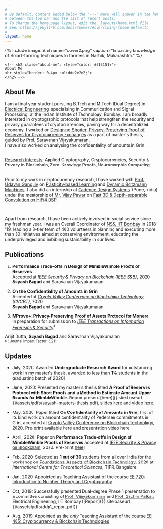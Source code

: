 ```yaml
---
#
# By default, content added below the "---" mark will appear in the home page
# between the top bar and the list of recent posts.
# To change the home page layout, edit the _layouts/home.html file.
# See: https://jekyllrb.com/docs/themes/#overriding-theme-defaults
#
layout: home
---
```


<div class="home-description">
    {% include image.html name="cover2.png" caption="Imparting knowledge of Smart-farming techniques to farmers in Nashik, Maharashtra." %}

    <!-- <h2 class="about-me", style="color: #515151;">
    About Me 
    <hr style="border: 0.4px solid#e2e2e2;"> 
    </h2> -->
</div>

## About Me 

I am a final year student pursuing B.Tech and M.Tech (Dual Degree) in <a href="https://www.ee.iitb.ac.in/web">Electrical Engineering</a>, specialising in Communication and Signal Processing,
at the <a href = "http://iitb.ac.in/"> Indian Institute of Technology, Bombay</a>.
I am broadly interested in cryptographic protocols that help strengthen the security and privacy guarantees of cryptocurrencies,
paving way for a decentralized economy.
I worked on <a href="{{ site.baseurl }}/project/2019/10/19/eff-proof-of-reserves.html"> Designing Shorter, Privacy-Preserving Proof of Reserves for Cryptocurrency Exchanges</a> as a part of master's thesis, 
guided by <a href="https://www.ee.iitb.ac.in/~sarva/"> Prof. Saravanan Vijayakumaran</a>. <br id="paddedlinebreak" />
I have also worked on analysing the confidentiality of amounts in Grin.

<div class="line-break-small">
<br/>
</div>
<u>Research Interests</u>: Applied Cryptography, Cryptocurrencies, Security & Privacy in Blockchain, Zero-Knowlege Proofs, Neuromorphic Computing
<div class="line-break-small">
    <br/>
</div>

Prior to my work in cryptocurrency research, I have worked with 
<a href="https://www.ee.iitb.ac.in/wiki/faculty/udayan">Prof. Udayan Ganguly</a> on 
<a href="{{ site.baseurl }}/project/2018/11/30/plasticity-based-learning.html">Plasticity-based Learning</a> and
<a href="{{ site.baseurl }}/project/2019/05/01/dybm.html">Dynamic Boltzmann Machines</a>. I also did an internship 
at <a href="https://www.cadence.com">Cadence Design Systems</a>, (Pune, India) under the mentorship of 
<a href="https://www.linkedin.com/in/vijay-pawar-a620834/">Mr. Vijay Pawar</a> 
on <a href="{{ site.baseurl }}/project/2018/08/17/cadence-intern.html">Fast 3D & Depth-separable Convolution on HiFi4 DSP</a>.

<div class="line-break-small">
    <br/>
</div>

Apart from research, I have been actively involved in social service since my freshman year. 
I was an Overall Coordinator of <a href="https://gymkhana.iitb.ac.in/~nss/home/">NSS, IIT Bombay</a> in 2018-'19, 
leading a 3-tier team of 400 volunteers in planning and executing more than 30 initiatives aimed at conserving 
environment, educating the underprivileged and imbibing sustainability in our lives.


## Publications
1. **Performance Trade-offs in Design of MimbleWimble Proofs of Reserves** 
&nbsp; <a href="https://eprint.iacr.org/2020/938.pdf"><i class="far fa-file-pdf"></i></a>
&nbsp; <a href="https://github.com/suyash67/RevelioBP"><i class="fab fa-github"></i></a>  
Accepted at *[IEEE Security & Privacy on Blockchain](https://ieeesb.org/) (IEEE S&B)*, 2020  
**Suyash Bagad** and Saravanan Vijayakumaran

2. **On the Confidentiality of Amounts in Grin**
&nbsp; <a href="https://eprint.iacr.org/2020/723.pdf"><i class="far fa-file-pdf"></i></a> 
&nbsp; <a href="https://slides.com/suyashbagad/confidentiality-of-amounts-in-grin/fullscreen"><i class="fas fa-chalkboard"></i></a>
&nbsp; <a href="https://www.youtube.com/watch?v=EFrvrct3U2g&t=4s"><i class="far fa-play-circle"></i></a>  
Accepted at *[Crypto Valley Conference on Blockchain Technology](https://www.cryptovalleyconference.com/) (CVCBT)*, 2020  
**Suyash Bagad** and Saravanan Vijayakumaran  

3. **MProve+: Privacy-Preserving Proof of Assets Protocol for Monero**  
In preparation for submission to *[IEEE Transactions on Information Forensics & Security](https://ieeexplore.ieee.org/xpl/RecentIssue.jsp?punumber=10206)*<sup>&Dagger;</sup> 
<!-- Arijit Dutta<sup>&dagger;</sup>, **Suyash Bagad**<sup>&dagger;</sup> and Saravanan Vijayakumaran<br/>
<sub>&dagger; : Equal contribution, &Dagger; : Journal Impact Factor: 6.211 </sub> -->
Arijit Dutta, **Suyash Bagad** and Saravanan Vijayakumaran<br/>
<sub> &Dagger; : Journal Impact Factor: 6.211 </sub>


## Updates
- July, 2020: Awarded **Undergraduate Research Award** for outstanding work in my master's thesis, awarded to less than **1%** students in the graduating batch of 2020! 

- June, 2020: Presented my master's thesis titled **A Proof of Reserves Protocol with Short Proofs and a Method to Estimate Amount Upper Bounds for MimbleWimble**. Report present [here]({{ site.baseurl }}/assets/pdfs/suyash-masters-thesis.pdf), 
slides [here](https://slides.com/suyashbagad/ddp-thesis-presentation-suyashbagad/fullscreen) and
video [here](https://youtu.be/n67DXLNjKHg).

- May, 2020: Paper titled **On Confidentiality of Amounts in Grin**, first of its kind work on amount confidentiality of Pedersen commitments in Grin, accepted at [Crypto Valley Conference on Blockchain Technology](https://www.cryptovalleyconference.com/), 2020. Pre-print available [here](https://eprint.iacr.org/2020/723.pdf) and presentation video [here](https://youtu.be/EFrvrct3U2g)!

- April, 2020: Paper on **Performance Trade-offs in Design of MimbleWimble Proofs of Reserves** 
accepted at [IEEE Security & Privacy on Blockchain](https://ieeesb.org/), 2020. Pre-print [here](https://eprint.iacr.org/2020/938.pdf)!

- Feb, 2020: Selected as **1 out of 30** students from all over India for the workshop on 
<a href="https://www.icts.res.in/discussion-meeting/fabt2020">Foundational Aspects of Blockchain Technology</a>, 2020 at *International Centre for Theoretical Sciences*, TIFR, Bangalore

- Jan, 2020: Appointed as Teaching Assistant of the course [EE 720: Introduction to Number Theory and Cryptography](https://www.ee.iitb.ac.in/~sarva/courses/EE720/Spring2020.html)

- Oct, 2019: Successfully presented Dual-degree Phase 1 presentation to a committee consisting of [Prof. Vijayakumaran](https://www.ee.iitb.ac.in/~sarva/) and [Prof. Sachin Patkar](https://www.ee.iitb.ac.in/wiki/faculty/patkar), Electrical Engineering, IIT Bombay ([Report]({{ site.baseurl }}/assets/pdfs/ddp1_report.pdf))

- Aug, 2019: Appointed as the *only* Teaching Assistant of the course [EE 465: Cryptocurrency & Blockchain Technologies](https://www.ee.iitb.ac.in/~sarva/courses/EE465/Autumn2019.html)



